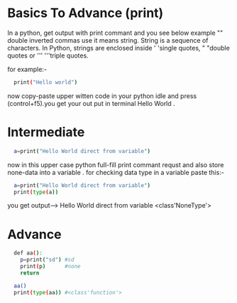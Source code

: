 
# Basics To Advance (print)

In a python, get output with print commant and you see below example "" double inverted commas use it means string. String is a sequence of characters. In Python, strings are enclosed inside ' 'single quotes, " "double quotes or ''' '''triple quotes.



for example:-

```bash
  print("Hello world")
```
now copy-paste upper witten code in your python idle and press (control+f5).you get your out put in terminal Hello World .

# Intermediate

```bash
  a=print("Hello World direct from variable")
```
now in this upper case python full-fill print commant requst
and also store none-data into a variable . for checking data type in a variable paste this:-
```bash
  a=print("Hello World direct from variable")
  print(type(a))
```
you get output--> Hello World direct from variable <class'NoneType'>

# Advance
```bash
  def aa():
    p=print("sd") #sd
    print(p)      #none
    return

  aa()
  print(type(aa)) #<class'function'>
```